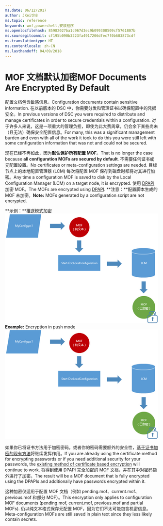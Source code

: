 ```yaml
---
ms.date: 06/12/2017
author: JKeithB
ms.topic: reference
keywords: wmf,powershell,安装程序
ms.openlocfilehash: 85982027ba1c967d3ec9b099300509cf5761807b
ms.sourcegitcommit: cf195b090b3223fa4917206dfec7f0b603873cdf
ms.translationtype: HT
ms.contentlocale: zh-CN
ms.lasthandoff: 04/09/2018
---
```

# <a name="mof-documents-are-encrypted-by-default"></a><span data-ttu-id="2cab6-102">MOF 文档默认加密</span><span class="sxs-lookup"><span data-stu-id="2cab6-102">MOF Documents Are Encrypted By Default</span></span>

<span data-ttu-id="2cab6-103">配置文档包含敏感信息。</span><span class="sxs-lookup"><span data-stu-id="2cab6-103">Configuration documents contain sensitive information.</span></span> <span data-ttu-id="2cab6-104">在以前版本的 DSC 中，你需要分发和管理证书以确保配置中的凭据安全。</span><span class="sxs-lookup"><span data-stu-id="2cab6-104">In previous versions of DSC you were required to distribute and manage certificates in order to secure credentials within a configuration.</span></span> <span data-ttu-id="2cab6-105">对于许多人来说，这是一项重大的管理负担，即使为此大费周章，仍会余下某些尚未（且无法）确保安全配置信息。</span><span class="sxs-lookup"><span data-stu-id="2cab6-105">For many, this was a significant management burden and even with all of the work it took to do this you were still left with some configuration information that was not and could not be secured.</span></span>

<span data-ttu-id="2cab6-106">现在已经不再如此，因为**默认保护所有配置 MOF**。</span><span class="sxs-lookup"><span data-stu-id="2cab6-106">That is no longer the case because **all configuration MOFs are secured by default**.</span></span> <span data-ttu-id="2cab6-107">不需要任何证书或元配置设置。</span><span class="sxs-lookup"><span data-stu-id="2cab6-107">No certificates or meta-configuration settings are needed.</span></span> <span data-ttu-id="2cab6-108">目标节点上的本地配置管理器 (LCM) 每次将配置 MOF 保存到磁盘时都将对其进行加密。</span><span class="sxs-lookup"><span data-stu-id="2cab6-108">Any time a configuration MOF is saved to disk by the Local Configuration Manager (LCM) on a target node, it is encrypted.</span></span> <span data-ttu-id="2cab6-109">使用 [DPAPI](https://msdn.microsoft.com/library/ms995355.aspx) 加密 MOF。</span><span class="sxs-lookup"><span data-stu-id="2cab6-109">The MOFs are encrypted using [DPAPI](https://msdn.microsoft.com/library/ms995355.aspx).</span></span> <span data-ttu-id="2cab6-110">**注意：**配置脚本生成的 MOF 未加密。</span><span class="sxs-lookup"><span data-stu-id="2cab6-110">**Note:** MOFs generated by a configuration script are not encrypted.</span></span>

<span data-ttu-id="2cab6-111">**示例：**推送模式加密 ![MOF 加密](../images/MOF_Encryption.jpg)</span><span class="sxs-lookup"><span data-stu-id="2cab6-111">**Example:** Encryption in push mode ![MOF Encryption](../images/MOF_Encryption.jpg)</span></span>

<span data-ttu-id="2cab6-112">如果你已将证书方法用于加密密码，或者你的密码需要额外的安全性，[基于证书加密的现有方法](https://msdn.microsoft.com/powershell/dsc/securemof)将继续发挥作用。</span><span class="sxs-lookup"><span data-stu-id="2cab6-112">If you are already using the certificate method for encrypting passwords or if you need additional security for your passwords, the [existing method of certificate based encryption](https://msdn.microsoft.com/powershell/dsc/securemof) will continue to work.</span></span> <span data-ttu-id="2cab6-113">将得到使用 DPAPI 完全加密的 MOF 文档，并在其中对密码额外进行了加密。</span><span class="sxs-lookup"><span data-stu-id="2cab6-113">The result will be a MOF document that is fully encrypted using the DPAPIs and additionally have passwords encrypted within it.</span></span>

<span data-ttu-id="2cab6-114">这种加密仅适用于配置 MOF 文档（例如 pending.mof、current.mof、previous.mof 和部分 MOF）。</span><span class="sxs-lookup"><span data-stu-id="2cab6-114">This encryption only applies to configuration MOF documents (pending.mof, current.mof, previous.mof and partial MOFs).</span></span> <span data-ttu-id="2cab6-115">仍以纯文本格式保存元配置 MOF，因为它们不太可能包含机密信息。</span><span class="sxs-lookup"><span data-stu-id="2cab6-115">Meta-configuration MOFs are still saved in plain text since they less likely contain secrets.</span></span>